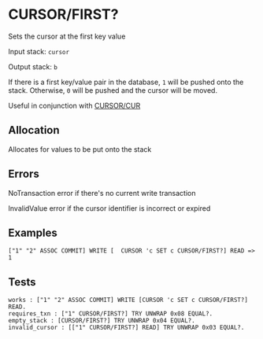 # CURSOR/FIRST?

Sets the cursor at the first key value

Input stack: `cursor`

Output stack: `b`

If there is a first key/value pair in the database, `1` will be pushed onto the stack.
Otherwise, `0` will be pushed and the cursor will be moved.

Useful in conjunction with [CURSOR/CUR](../QCURSOR/CUR.md)

## Allocation

Allocates for values to be put onto the stack

## Errors

NoTransaction error if there's no current write transaction

InvalidValue error if the cursor identifier is incorrect or expired

## Examples

```
["1" "2" ASSOC COMMIT] WRITE [  CURSOR 'c SET c CURSOR/FIRST?] READ => 1
```

## Tests

```test
works : ["1" "2" ASSOC COMMIT] WRITE [CURSOR 'c SET c CURSOR/FIRST?] READ.
requires_txn : ["1" CURSOR/FIRST?] TRY UNWRAP 0x08 EQUAL?.
empty_stack : [CURSOR/FIRST?] TRY UNWRAP 0x04 EQUAL?.
invalid_cursor : [["1" CURSOR/FIRST?] READ] TRY UNWRAP 0x03 EQUAL?.
```
